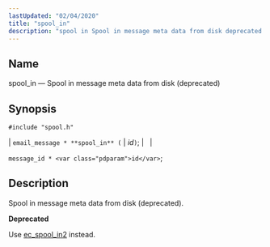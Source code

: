 ```yaml
---
lastUpdated: "02/04/2020"
title: "spool_in"
description: "spool in Spool in message meta data from disk deprecated email message spool in id message id id Spool in message meta data from disk deprecated Use ec spool in 2 instead..."
---
```


<a name="apis.spool_in"></a> 
## Name

spool_in — Spool in message meta data from disk (deprecated)

## Synopsis

`#include "spool.h"`

| `email_message * **spool_in** (` | <var class="pdparam">id</var>`)`; |   |

`message_id * <var class="pdparam">id</var>`;<a name="idp62650912"></a> 
## Description

Spool in message meta data from disk (deprecated).

**<a name="idp62652144"></a> Deprecated**

Use [ec_spool_in2](/momentum/3/3-api/apis-ec-spool-in-2) instead.